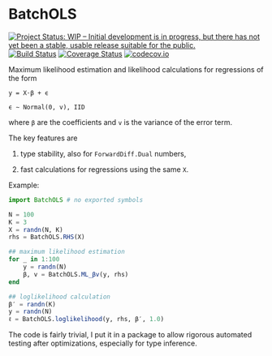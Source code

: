 # BatchOLS

[![Project Status: WIP – Initial development is in progress, but there has not yet been a stable, usable release suitable for the public.](http://www.repostatus.org/badges/latest/wip.svg)](http://www.repostatus.org/#wip)
[![Build Status](https://travis-ci.org/tpapp/BatchOLS.jl.svg?branch=master)](https://travis-ci.org/tpapp/BatchOLS.jl)
[![Coverage Status](https://coveralls.io/repos/tpapp/BatchOLS.jl/badge.svg?branch=master&service=github)](https://coveralls.io/github/tpapp/BatchOLS.jl?branch=master)
[![codecov.io](http://codecov.io/github/tpapp/BatchOLS.jl/coverage.svg?branch=master)](http://codecov.io/github/tpapp/BatchOLS.jl?branch=master)

Maximum likelihood estimation and likelihood calculations for regressions of the form
```
y = X⋅β + ϵ

ϵ ∼ Normal(0, v), IID
```
where `β` are the coefficients and `v` is the variance of the error term.

The key features are

1. type stability, also for `ForwardDiff.Dual` numbers,

2. fast calculations for regressions using the same `X`.

Example:
```julia
import BatchOLS # no exported symbols

N = 100
K = 3
X = randn(N, K)
rhs = BatchOLS.RHS(X)

## maximum likelihood estimation
for _ in 1:100
    y = randn(N)
    β, v = BatchOLS.ML_βv(y, rhs)
end

## loglikelihood calculation
β′ = randn(K)
y = randn(N)
ℓ = BatchOLS.loglikelihood(y, rhs, β′, 1.0)
```

The code is fairly trivial, I put it in a package to allow rigorous automated testing after optimizations, especially for type inference.
